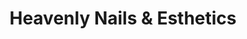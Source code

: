 ---
title: "Heavenly Nails & Esthetics"
url: /lincoln/heavenly-nails-and-esthetics/
shop: beauty
---